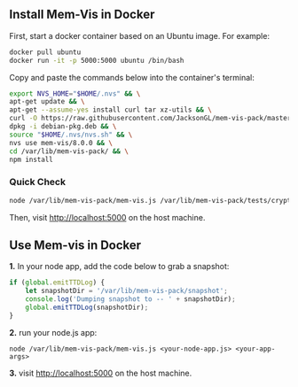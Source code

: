 ## Install Mem-Vis in Docker

First, start a docker container based on an Ubuntu image. For example:
```bash
docker pull ubuntu
docker run -it -p 5000:5000 ubuntu /bin/bash
```

Copy and paste the commands below into the container's terminal:
```bash
export NVS_HOME="$HOME/.nvs" && \
apt-get update && \
apt-get --assume-yes install curl tar xz-utils && \
curl -O https://raw.githubusercontent.com/JacksonGL/mem-vis-pack/master/bin/linux/debian-pkg.deb && \
dpkg -i debian-pkg.deb && \
source "$HOME/.nvs/nvs.sh" && \
nvs use mem-vis/8.0.0 && \
cd /var/lib/mem-vis-pack/ && \
npm install
```

### Quick Check

```bash
node /var/lib/mem-vis-pack/mem-vis.js /var/lib/mem-vis-pack/tests/crypto.js
```

Then, visit [http://localhost:5000](http://localhost:5000) on the host machine.

## Use Mem-vis in Docker

  **1.** In your node app, add the code below to grab a snapshot:

```javascript
if (global.emitTTDLog) {
    let snapshotDir = '/var/lib/mem-vis-pack/snapshot';
    console.log('Dumping snapshot to -- ' + snapshotDir);
    global.emitTTDLog(snapshotDir);
}
```

  **2.** run your node.js app:

```
node /var/lib/mem-vis-pack/mem-vis.js <your-node-app.js> <your-app-args>
```
  
  **3.** visit [http://localhost:5000](http://localhost:5000) on the host machine.

